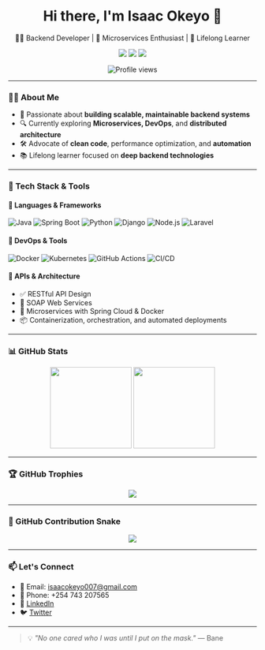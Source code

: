 <h1 align="center">Hi there, I'm Isaac Okeyo 👋</h1>

<p align="center">
  👨‍💻 Backend Developer | 🚀 Microservices Enthusiast | 🧠 Lifelong Learner  
</p>

<p align="center">
  <a href="mailto:isaacokeyo007@gmail.com"><img src="https://img.shields.io/badge/Email-D14836?style=for-the-badge&logo=gmail&logoColor=white"/></a>
  <a href="https://linkedin.com/in/isaac-okeyo-631a8828b"><img src="https://img.shields.io/badge/LinkedIn-0077B5?style=for-the-badge&logo=linkedin&logoColor=white"/></a>
  <a href="https://twitter.com/IsaacOkeyo_007"><img src="https://img.shields.io/badge/Twitter-1DA1F2?style=for-the-badge&logo=twitter&logoColor=white"/></a>
</p>

<p align="center">
  <img src="https://komarev.com/ghpvc/?username=isaacbill&label=PROFILE+VIEWS&color=blue&style=flat-square" alt="Profile views" />
</p>

---

### 🧑‍💻 About Me

- 🧩 Passionate about **building scalable, maintainable backend systems**
- 🔍 Currently exploring **Microservices, DevOps**, and **distributed architecture**
- 🛠️ Advocate of **clean code**, performance optimization, and **automation**
- 📚 Lifelong learner focused on **deep backend technologies**

---

### 🧰 Tech Stack & Tools

#### 🔹 Languages & Frameworks

![Java](https://img.shields.io/badge/Java-ED8B00?style=flat&logo=openjdk&logoColor=white)
![Spring Boot](https://img.shields.io/badge/SpringBoot-6DB33F?style=flat&logo=spring-boot&logoColor=white)
![Python](https://img.shields.io/badge/Python-3776AB?style=flat&logo=python&logoColor=white)
![Django](https://img.shields.io/badge/Django-092E20?style=flat&logo=django&logoColor=white)
![Node.js](https://img.shields.io/badge/Node.js-339933?style=flat&logo=node.js&logoColor=white)
![Laravel](https://img.shields.io/badge/Laravel-F55247?style=flat&logo=laravel&logoColor=white)

#### 🔹 DevOps & Tools

![Docker](https://img.shields.io/badge/Docker-2496ED?style=flat&logo=docker&logoColor=white)
![Kubernetes](https://img.shields.io/badge/Kubernetes-326CE5?style=flat&logo=kubernetes&logoColor=white)
![GitHub Actions](https://img.shields.io/badge/GitHub_Actions-2088FF?style=flat&logo=github-actions&logoColor=white)
![CI/CD](https://img.shields.io/badge/CI/CD-E34F26?style=flat&logo=gitlab&logoColor=white)

#### 🔹 APIs & Architecture

- ✅ RESTful API Design
- 🔁 SOAP Web Services
- 🧱 Microservices with Spring Cloud & Docker
- 📦 Containerization, orchestration, and automated deployments

---

### 📊 GitHub Stats

<p align="center">
  <img src="https://github-readme-stats.vercel.app/api?username=isaacbill&show_icons=true&theme=default" height="165" />
  <img src="https://github-readme-stats.vercel.app/api/top-langs/?username=isaacbill&layout=compact&theme=default" height="165" />
</p>

---

### 🏆 GitHub Trophies

<p align="center">
  <img src="https://github-profile-trophy.vercel.app/?username=isaacbill&theme=flat&no-frame=true&column=6" />
</p>

---

### 🐍 GitHub Contribution Snake

<p align="center">
  <img src="https://github.com/isaacbill/isaacbill/blob/output/github-contribution-grid-snake.svg" />
</p>

---

### 📫 Let's Connect

- 📧 Email: [isaacokeyo007@gmail.com](mailto:isaacokeyo007@gmail.com)
- 📱 Phone: +254 743 207565
- 💼 [LinkedIn](https://linkedin.com/in/isaac-okeyo-631a8828b)
- 🐦 [Twitter](https://twitter.com/IsaacOkeyo_007)

---

> 💡 *"No one cared who I was until I put on the mask."* — Bane

